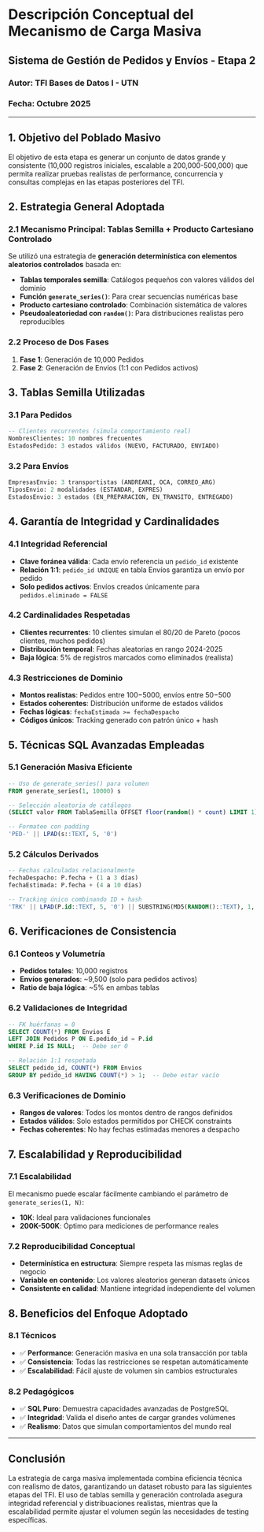 # Descripción Conceptual del Mecanismo de Carga Masiva

## Sistema de Gestión de Pedidos y Envíos - Etapa 2

### Autor: TFI Bases de Datos I - UTN
### Fecha: Octubre 2025

---

## 1. Objetivo del Poblado Masivo

El objetivo de esta etapa es generar un conjunto de datos grande y consistente (10,000 registros iniciales, escalable a 200,000-500,000) que permita realizar pruebas realistas de performance, concurrencia y consultas complejas en las etapas posteriores del TFI.

## 2. Estrategia General Adoptada

### 2.1 Mecanismo Principal: Tablas Semilla + Producto Cartesiano Controlado

Se utilizó una estrategia de **generación determinística con elementos aleatorios controlados** basada en:

- **Tablas temporales semilla**: Catálogos pequeños con valores válidos del dominio
- **Función `generate_series()`**: Para crear secuencias numéricas base
- **Producto cartesiano controlado**: Combinación sistemática de valores
- **Pseudoaleatoriedad con `random()`**: Para distribuciones realistas pero reproducibles

### 2.2 Proceso de Dos Fases

1. **Fase 1**: Generación de 10,000 Pedidos
2. **Fase 2**: Generación de Envíos (1:1 con Pedidos activos)

## 3. Tablas Semilla Utilizadas

### 3.1 Para Pedidos
```sql
-- Clientes recurrentes (simula comportamiento real)
NombresClientes: 10 nombres frecuentes
EstadosPedido: 3 estados válidos (NUEVO, FACTURADO, ENVIADO)
```

### 3.2 Para Envíos
```sql  
EmpresasEnvio: 3 transportistas (ANDREANI, OCA, CORREO_ARG)
TiposEnvio: 2 modalidades (ESTANDAR, EXPRES)
EstadosEnvio: 3 estados (EN_PREPARACION, EN_TRANSITO, ENTREGADO)
```

## 4. Garantía de Integridad y Cardinalidades

### 4.1 Integridad Referencial
- **Clave foránea válida**: Cada envío referencia un `pedido_id` existente
- **Relación 1:1**: `pedido_id UNIQUE` en tabla Envíos garantiza un envío por pedido
- **Solo pedidos activos**: Envíos creados únicamente para `pedidos.eliminado = FALSE`

### 4.2 Cardinalidades Respetadas
- **Clientes recurrentes**: 10 clientes simulan el 80/20 de Pareto (pocos clientes, muchos pedidos)
- **Distribución temporal**: Fechas aleatorias en rango 2024-2025
- **Baja lógica**: 5% de registros marcados como eliminados (realista)

### 4.3 Restricciones de Dominio
- **Montos realistas**: Pedidos entre $100-$5000, envíos entre $50-$500
- **Estados coherentes**: Distribución uniforme de estados válidos
- **Fechas lógicas**: `fechaEstimada >= fechaDespacho`
- **Códigos únicos**: Tracking generado con patrón único + hash

## 5. Técnicas SQL Avanzadas Empleadas

### 5.1 Generación Masiva Eficiente
```sql
-- Uso de generate_series() para volumen
FROM generate_series(1, 10000) s

-- Selección aleatoria de catálogos
(SELECT valor FROM TablaSemilla OFFSET floor(random() * count) LIMIT 1)

-- Formateo con padding
'PED-' || LPAD(s::TEXT, 5, '0')
```

### 5.2 Cálculos Derivados
```sql
-- Fechas calculadas relacionalmente
fechaDespacho: P.fecha + (1 a 3 días)
fechaEstimada: P.fecha + (4 a 10 días)

-- Tracking único combinando ID + hash
'TRK' || LPAD(P.id::TEXT, 5, '0') || SUBSTRING(MD5(RANDOM()::TEXT), 1, 5)
```

## 6. Verificaciones de Consistencia

### 6.1 Conteos y Volumetría
- **Pedidos totales**: 10,000 registros
- **Envíos generados**: ~9,500 (solo para pedidos activos)
- **Ratio de baja lógica**: ~5% en ambas tablas

### 6.2 Validaciones de Integridad
```sql
-- FK huérfanas = 0
SELECT COUNT(*) FROM Envios E 
LEFT JOIN Pedidos P ON E.pedido_id = P.id 
WHERE P.id IS NULL;  -- Debe ser 0

-- Relación 1:1 respetada  
SELECT pedido_id, COUNT(*) FROM Envios 
GROUP BY pedido_id HAVING COUNT(*) > 1;  -- Debe estar vacío
```

### 6.3 Verificaciones de Dominio
- **Rangos de valores**: Todos los montos dentro de rangos definidos
- **Estados válidos**: Solo estados permitidos por CHECK constraints
- **Fechas coherentes**: No hay fechas estimadas menores a despacho

## 7. Escalabilidad y Reproducibilidad

### 7.1 Escalabilidad
El mecanismo puede escalar fácilmente cambiando el parámetro de `generate_series(1, N)`:
- **10K**: Ideal para validaciones funcionales
- **200K-500K**: Óptimo para mediciones de performance reales

### 7.2 Reproducibilidad Conceptual
- **Determinística en estructura**: Siempre respeta las mismas reglas de negocio
- **Variable en contenido**: Los valores aleatorios generan datasets únicos
- **Consistente en calidad**: Mantiene integridad independiente del volumen

## 8. Beneficios del Enfoque Adoptado

### 8.1 Técnicos
- ✅ **Performance**: Generación masiva en una sola transacción por tabla
- ✅ **Consistencia**: Todas las restricciones se respetan automáticamente  
- ✅ **Escalabilidad**: Fácil ajuste de volumen sin cambios estructurales

### 8.2 Pedagógicos
- ✅ **SQL Puro**: Demuestra capacidades avanzadas de PostgreSQL
- ✅ **Integridad**: Valida el diseño antes de cargar grandes volúmenes
- ✅ **Realismo**: Datos que simulan comportamientos del mundo real

---

## Conclusión

La estrategia de carga masiva implementada combina eficiencia técnica con realismo de datos, garantizando un dataset robusto para las siguientes etapas del TFI. El uso de tablas semilla y generación controlada asegura integridad referencial y distribuaciones realistas, mientras que la escalabilidad permite ajustar el volumen según las necesidades de testing específicas.